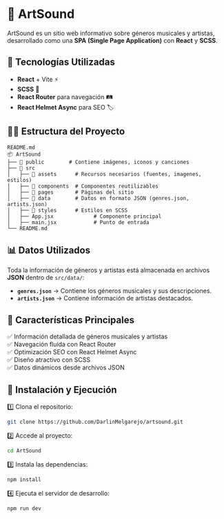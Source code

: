 # 🎵 ArtSound

ArtSound es un sitio web informativo sobre géneros musicales y artistas, desarrollado como una **SPA (Single Page Application)** con **React** y **SCSS**.

## 🚀 Tecnologías Utilizadas

- **React** + Vite ⚡
- **SCSS** 🎨
- **React Router** para navegación 🛤️
- **React Helmet Async** para SEO 🏷️

## 💂️👤 Estructura del Proyecto

```
README.md
📦 ArtSound
├── 📂 public        # Contiene imágenes, iconos y canciones
├── 📂 src
│   ├── 📂 assets      # Recursos necesarios (fuentes, imagenes, estilos)
│   ├── 📂 components  # Componentes reutilizables
│   ├── 📂 pages       # Páginas del sitio
│   ├── 📂 data        # Datos en formato JSON (genres.json, artists.json)
│   ├── 📂 styles      # Estilos en SCSS
│   ├── App.jsx             # Componente principal
│   ├── main.jsx            # Punto de entrada
└── README.md
```


## 📊 Datos Utilizados

Toda la información de géneros y artistas está almacenada en archivos **JSON** dentro de `src/data/`:

- **`genres.json`** → Contiene los géneros musicales y sus descripciones.
- **`artists.json`** → Contiene información de artistas destacados.

## 🎯 Características Principales

✅ Información detallada de géneros musicales y artistas  
✅ Navegación fluida con React Router  
✅ Optimización SEO con React Helmet Async  
✅ Diseño atractivo con SCSS  
✅ Datos dinámicos desde archivos JSON  

## 📆 Instalación y Ejecución

1️⃣ Clona el repositorio:

```sh
git clone https://github.com/DarlinMelgarejo/artsound.git
```

2️⃣ Accede al proyecto:

```sh
cd ArtSound
```

3️⃣ Instala las dependencias:

```sh
npm install
```

4️⃣ Ejecuta el servidor de desarrollo:

```sh
npm run dev
```